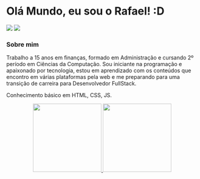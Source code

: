 # Olá Mundo, eu sou o Rafael! :D

  <div>
  <a href = "mailto: rafaelfloressilveira2@gmail.com"><img src="https://img.shields.io/badge/-Gmail-%23EA4335?style=for-the-badge&logo=gmail&logoColor=white" target="_blank"></a>
  <a href="https://www.linkedin.com/in/rafaelfloressilveira" target="_blank"><img src="https://img.shields.io/badge/-LinkedIn-%230077B5?style=for-the-badge&logo=linkedin&logoColor=white" target="_blank"></a>
</div>


### Sobre mim
Trabalho a 15 anos em finanças, formado em Administração e cursando 2º período em Ciências da Computação.
Sou iniciante na programação e apaixonado por tecnologia, estou em aprendizado com os conteúdos que encontro em várias plataformas pela web e me preparando para uma transição de carreira para Desenvolvedor FullStack.

Conhecimento básico em HTML, CSS, JS.
<div align="center">
  <a href="https://github.com/rafaelfloressilveira">
  <img height="180em" src="https://github-readme-stats.vercel.app/api?username=rafaelfloressilveira&show_icons=true&theme=dracula&include_all_commits=true&count_private=true"/>
  <img height="180em" src="https://github-readme-stats.vercel.app/api/top-langs/?username=rafaelfloressilveira&layout=compact&langs_count=7&theme=dracula"/>
</div>


